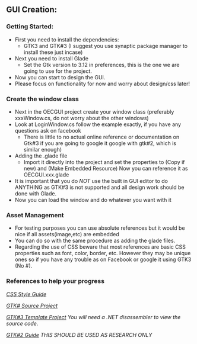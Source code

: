 GUI Creation:
------

### Getting Started:
- First you need to install the dependencies:
  - GTK3 and GTK#3 (I suggest you use synaptic package manager to install these just incase)
- Next you need to install Glade
  - Set the Gtk version to 3.12 in preferences, this is the one we are going to use for the project.
- Now you can start to design the GUI.
- Please focus on functionality for now and worry about design/css later!

### Create the window class
- Next in the OECGUI project create your window class (preferably xxxWindow.cs, do not worry about the other windows)
- Look at LoginWindow.cs follow the example exactly, if you have any questions ask on facebook
  - There is little to no actual online reference or documentation on Gtk#3 if you are going to google it google with gtk#2, which is similar enough)
- Adding the .glade file
  - Import it directly into the project and set the properties to (Copy if new) and (Make Embedded Resource) Now you can reference it as OECGUI.xxx.glade
- It is important that you do *NOT* use the built in GUI editor to do ANYTHING as GTK#3 is not supported and all design work should be done with Glade.
- Now you can load the window and do whatever you want with it

### Asset Management
- For testing purposes you can use absolute references but it would be nice if all assets(image,etc) are embedded
- You can do so with the same procedure as adding the glade files.
- Regarding the use of CSS beware that most references are basic CSS properties such as font, color, border, etc. However they may be unique ones so if you have any trouble as on Facebook or google it using GTK3 (No #).

### References to help your progress
*[CSS Style Guide](https://thegnomejournal.wordpress.com/2011/03/15/styling-gtk-with-css/)*

*[GTK# Source Project](https://github.com/mono/gtk-sharp)*

*[GTK#3 Template Project](http://addins.monodevelop.com/Project/Index/97) You will need a .NET disassembler to view the source code.*

*[GTK#2 Guide](http://www.mono-project.com/docs/gui/gtksharp/beginners-guide/) THIS SHOULD BE USED AS RESEARCH ONLY*

